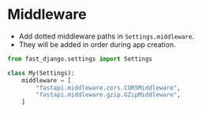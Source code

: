 # Middleware

- Add dotted middleware paths in `Settings.middleware`.
- They will be added in order during app creation.

```python
from fast_django.settings import Settings

class My(Settings):
    middleware = [
        "fastapi.middleware.cors.CORSMiddleware",
        "fastapi.middleware.gzip.GZipMiddleware",
    ]
```
